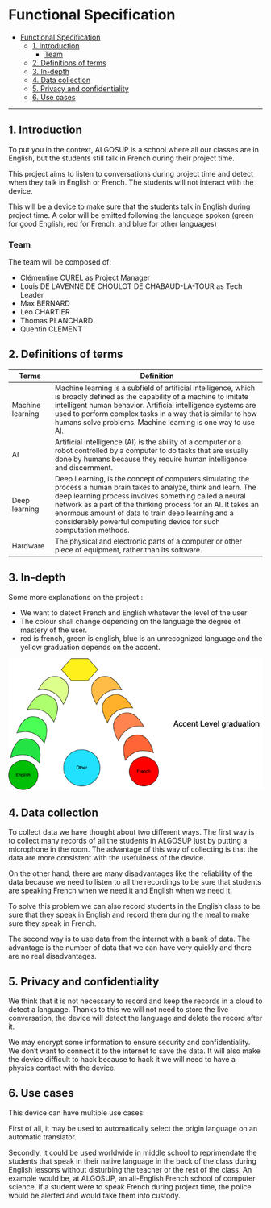 # Functional Specification

- [Functional Specification](#functional-specification)
  - [1. Introduction](#1-introduction)
    - [Team](#team)
  - [2. Definitions of terms](#2-definitions-of-terms)
  - [3. In-depth](#3-in-depth)
  - [4. Data collection](#4-data-collection)
  - [5. Privacy and confidentiality](#5-privacy-and-confidentiality)
  - [6. Use cases](#6-use-cases)

---

## 1. Introduction

To put you in the context, ALGOSUP is a school where all our classes are in English, but the students still talk in French during their project time.  

This project aims to listen to conversations during project time and detect when they talk in English or French. The students will not interact with the device.

This will be a device to make sure that the students talk in English during project time.  A color will be emitted following the language spoken (green for good English, red for French, and blue for other languages)

### Team

The team will be composed of:

- Clémentine CUREL as Project Manager
- Louis DE LAVENNE DE CHOULOT DE CHABAUD-LA-TOUR as Tech Leader
- Max BERNARD
- Léo CHARTIER
- Thomas PLANCHARD
- Quentin CLEMENT

## 2. Definitions of terms

| Terms | Definition |
|--|--|
| Machine learning | Machine learning is a subfield of artificial intelligence, which is broadly defined as the capability of a machine to imitate intelligent human behavior. Artificial intelligence systems are used to perform complex tasks in a way that is similar to how humans solve problems. Machine learning is one way to use AI. |
| AI | Artificial intelligence (AI) is the ability of a computer or a robot controlled by a computer to do tasks that are usually done by humans because they require human intelligence and discernment. |
| Deep learning | Deep Learning, is the concept of computers simulating the process a human brain takes to analyze, think and learn. The deep learning process involves something called a neural network as a part of the thinking process for an AI. It takes an enormous amount of data to train deep learning and a considerably powerful computing device for such computation methods. |
| Hardware | The physical and electronic parts of a computer or other piece of equipment, rather than its software. |

## 3. In-depth

Some more explanations on the project :

- We want to detect French and English whatever the level of the user
- The colour shall change depending on the language the degree of  mastery of the user.
- red is french, green is english, blue is an unrecognized language and the yellow graduation depends on the accent.

<img src="./pictures/Color chart.png">

## 4. Data collection

To collect data we have thought about two different ways. The first way is to collect many records of all the students in ALGOSUP just by putting a microphone in the room. The advantage of this way of collecting is that the data are more consistent with the usefulness of the device.

On the other hand, there are many disadvantages like the reliability of the data because we need to listen to all the recordings to be sure that students are speaking French when we need it and English when we need it.

To solve this problem we can also record students in the English class to be sure that they speak in English and record them during the meal to make sure they speak in French.

The second way is to use data from the internet with a bank of data. The advantage is the number of data that we can have very quickly and there are no real disadvantages.

## 5. Privacy and confidentiality

We think that it is not necessary to record and keep the records in a cloud to detect a language. Thanks to this we will not need to store the live conversation, the device will detect the language and delete the record after it.

We may encrypt some information to ensure security and confidentiality. We don’t want to connect it to the internet to save the data. It will also make the device difficult to hack because to hack it we will need to have a physics contact with the device.

## 6. Use cases

This device can have multiple use cases:

First of all, it may be used to automatically select the origin language on an automatic translator.

Secondly, it could be used worldwide in middle school to reprimendate the students that speak in their native language in the back of the class during English lessons without disturbing the teacher or the rest of the class.
An example would be, at ALGOSUP, an all-English French school of computer science, if a student were to speak French during project time, the police would be alerted and would take them into custody.
